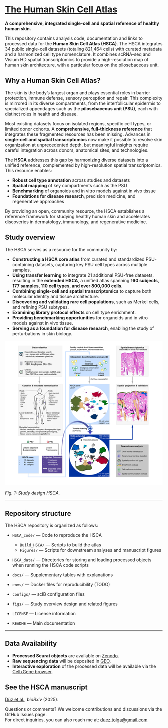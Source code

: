 # [The Human Skin Cell Atlas](https://doi.org/10.1101/2025.09.09.675235)
**A comprehensive, integrated single-cell and spatial reference of healthy human skin.**


This repository contains analysis code, documentation and links to processed data for the **Human Skin Cell Atlas (HSCA)**. The HSCA integrates 34 public single-cell datasets (totaling 821,464 cells) with curated metadata and a harmonized cell type nomenclature. It combines scRNA-seq and Visium HD spatial transcriptomics to provide a high-resolution map of human skin architecture, with a particular focus on the pilosebaceous unit.

## Why a Human Skin Cell Atlas?
The skin is the body’s largest organ and plays essential roles in barrier protection, immune defense, sensory perception and repair. This complexity is mirrored in its diverse compartments, from the interfollicular epidermis to specialized appendages such as the **pilosebaceous unit (PSU)**, each with distinct roles in health and disease.

Most existing datasets focus on isolated regions, specific cell types, or limited donor cohorts. A **comprehensive, full-thickness reference** that integrates these fragmented resources has been missing. Advances in **single-cell and spatial transcriptomics** now make it possible to resolve skin organization at unprecedented depth, but meaningful insights require careful integration across donors, anatomical sites, and technologies.

The **HSCA** addresses this gap by harmonizing diverse datasets into a unified reference, complemented by high-resolution spatial transcriptomics. This resource enables:

- **Robust cell type annotation** across studies and datasets  
- **Spatial mapping** of key compartments such as the PSU  
- **Benchmarking** of organoids and in vitro models against in vivo tissue  
- **Foundations for disease research**, precision medicine, and regenerative approaches 
    

By providing an open, community resource, the HSCA establishes a reference framework for studying healthy human skin and accelerates discoveries in dermatology, immunology, and regenerative medicine.


## Study overview

The HSCA serves as a resource for the community by:

- **Constructing a HSCA core atlas** from curated and standardized PSU-containing datasets, capturing key PSU cell types across multiple samples.
- **Using transfer learning** to integrate 21 additional PSU-free datasets, resulting in the **extended HSCA**, a unified atlas spanning **160 subjects, 177 samples, 110 cell types, and over 800,000 cells**.
- **Combining single-cell and spatial transcriptomics** to capture both molecular identity and tissue architecture.
- **Discovering and validating rare cell populations**, such as Merkel cells, and refining PSU subtypes.
- **Examining library protocol effects** on cell type enrichment.
- **Providing benchmarking opportunities** for organoids and in vitro models against in vivo tissue.
- **Serving as a foundation for disease research**, enabling the study of perturbations in skin biology.

![Study overview HSCA](figs/Study_overview_HSCA.png)


*Fig. 1: Study design HSCA.*

---
## Repository structure

The HSCA repository is organized as follows:

- `HSCA_code/` — Code to reproduce the HSCA  
  - `Build_HSCA/` — Scripts to build the atlas  
  - `Figures/` — Scripts for downstream analyses and manuscript figures

- `HSCA_data/` — Directories for storing and loading processed objects when running the HSCA code scripts  

- `docs/` — Supplementary tables with explanations  

- `envs/` — Docker files for reproducibility (TODO)  

- `configs/` — scIB configuration files 

- `figs/` — Study overview design and related figures   

- `LICENSE` — License information  

- `README` — Main documentation  

---

## Data Availability

- **Processed Seurat objects** are available on [Zenodo](https://doi.org/10.5281/zenodo.17088022).  
- **Raw sequencing data** will be deposited in [GEO](https://www.ncbi.nlm.nih.gov/geo/).  
- **Interactive exploration** of the processed data will be available via the [CellxGene browser](https://cellxgene.cziscience.com/). 



## See the HSCA manuscript

 [Düz et al.](https://doi.org/10.1101/2025.09.09.675235), *bioRxiv* (2025).  

Questions or comments? We welcome contributions and discussions via the GitHub Issues page.  
For direct inquiries, you can also reach me at: duez.tolga@gmail.com
